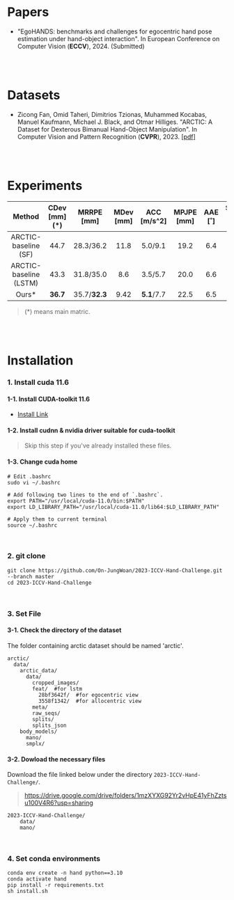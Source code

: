 # Papers

- "EgoHANDS: benchmarks and challenges for egocentric hand pose estimation under hand-object interaction". In European Conference on Computer Vision (**ECCV**), 2024. (Submitted)

<br>
<br>

# Datasets

- Zicong Fan, Omid Taheri, Dimitrios Tzionas, Muhammed Kocabas, Manuel Kaufmann, Michael J. Black, and Otmar Hilliges. "ARCTIC: A Dataset for Dexterous Bimanual Hand-Object Manipulation". In Computer Vision and Pattern Recognition (**CVPR**), 2023.  [[pdf]](https://download.is.tue.mpg.de/arctic/arctic_april_24.pdf)

<br>
<br>


# Experiments

| Method                | CDev [mm] (*)     | MRRPE [mm]         | MDev [mm] | ACC [m/s^2]         | MPJPE [mm] | AAE [˚]  | Success Rate [%] |
|:---------------------:|:--------:|:-------------:|:----:|:-----------:|:-----:|:----:|:------------:|
| ARCTIC-baseline (SF)   | 44.7     | 28.3/36.2     | 11.8 | 5.0/9.1     | 19.2  | 6.4  | 53.9         |
| ARCTIC-baseline (LSTM) | 43.3     | 31.8/35.0     | 8.6  | 3.5/5.7     | 20.0  | 6.6  | 53.5         |
| Ours*                 | **36.7** | 35.7/**32.3** | 9.42 | **5.1**/7.7 | 22.5  | 6.5 | **63.9**     |

> (*) means main matric.

<br>
<br>

# Installation

### 1. Install cuda 11.6
#### 1-1. Install CUDA-toolkit 11.6

  - [Install Link](https://developer.nvidia.com/cuda-11-6-0-download-archive?target_os=Linux&target_arch=x[…]tion=Ubuntu&target_version=20.04&target_type=runfile_local)
  
#### 1-2. Install cudnn & nvidia driver suitable for cuda-toolkit

> Skip this step if you've already installed these files.

#### 1-3. Change cuda home

```
# Edit .bashrc
sudo vi ~/.bashrc

# Add following two lines to the end of `.bashrc`.
export PATH="/usr/local/cuda-11.0/bin:$PATH"
export LD_LIBRARY_PATH="/usr/local/cuda-11.0/lib64:$LD_LIBRARY_PATH"

# Apply them to current terminal
source ~/.bashrc
```

<br>

### 2. git clone

```
git clone https://github.com/On-JungWoan/2023-ICCV-Hand-Challenge.git --branch master
cd 2023-ICCV-Hand-Challenge
```

<br>

### 3. Set File

#### 3-1. Check the directory of the dataset
The folder containing arctic dataset should be named 'arctic'.

```
arctic/
  data/
    arctic_data/
      data/
        cropped_images/
        feat/  #for lstm
          28bf3642f/  #for egocentric view
          3558f1342/  #for allocentric view
        meta/
        raw_seqs/
        splits/
        splits_json
    body_models/
      mano/
      smplx/
```

#### 3-2. Dowload the necessary files
Download the file linked below under the directory `2023-ICCV-Hand-Challenge/`.
> <https://drive.google.com/drive/folders/1mzXYXG92Yr2vHpE41yFhZztsu100V4R6?usp=sharing>

```
2023-ICCV-Hand-Challenge/
    data/
    mano/
```

<br>

### 4. Set conda environments

```
conda env create -n hand python==3.10
conda activate hand
pip install -r requirements.txt
sh install.sh
```
